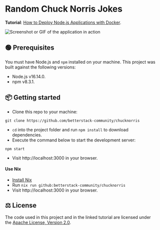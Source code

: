 # Random Chuck Norris Jokes

**Tutorial**: [How to Deploy Node.js Applications with Docker](https://betterstack.com/community/guides/scaling-nodejs/dockerize-nodejs/).

![Screenshot or GIF of the application in action](screenshot.png)

## 🟢 Prerequisites

You must have Node.js and `npm` installed on your machine. This project was
built against the following versions:

- Node.js v16.14.0.
- npm v8.3.1.

## 📦 Getting started

- Clone this repo to your machine:

```shell
git clone https://github.com/betterstack-community/chucknorris
```

- `cd` into the project folder and run `npm install` to download dependencies.
- Execute the command below to start the development server:

```shell
npm start
```

- Visit http://localhost:3000 in your browser.

#### Use Nix

- [Install Nix](https://nixos.org/)
- Run `nix run github:betterstack-community/chucknorris`
- Visit http://localhost:3000 in your browser.

## ⚖ License

The code used in this project and in the linked tutorial are licensed under the
[Apache License, Version 2.0](LICENSE).
